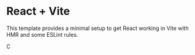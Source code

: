 # React + Vite

This template provides a minimal setup to get React working in Vite with HMR and some ESLint rules.

C


